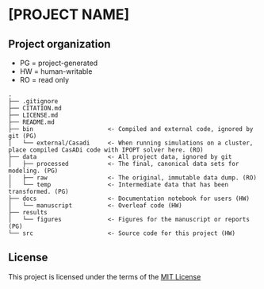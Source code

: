 # [PROJECT NAME]

## Project organization
- PG = project-generated
- HW = human-writable
- RO = read only
```
.
├── .gitignore
├── CITATION.md
├── LICENSE.md
├── README.md
├── bin                     <- Compiled and external code, ignored by git (PG)
│   └── external/Casadi     <- When running simulations on a cluster, place compiled CasADi code with IPOPT solver here. (RO)
├── data                    <- All project data, ignored by git
│   ├── processed           <- The final, canonical data sets for modeling. (PG)
│   ├── raw                 <- The original, immutable data dump. (RO)
│   └── temp                <- Intermediate data that has been transformed. (PG)
├── docs                    <- Documentation notebook for users (HW)
│   └── manuscript          <- Overleaf code (HW)
├── results     
│   └── figures             <- Figures for the manuscript or reports (PG)
└── src                     <- Source code for this project (HW)

```


## License

This project is licensed under the terms of the [MIT License](/LICENSE.md)
